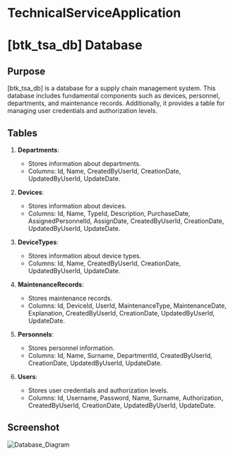 # TechnicalServiceApplication






# [btk_tsa_db] Database

## Purpose

[btk_tsa_db] is a database for a supply chain management system. This database includes fundamental components such as devices, personnel, departments, and maintenance records. Additionally, it provides a table for managing user credentials and authorization levels.

## Tables

1. **Departments**:
   - Stores information about departments.
   - Columns: Id, Name, CreatedByUserId, CreationDate, UpdatedByUserId, UpdateDate.

2. **Devices**:
   - Stores information about devices.
   - Columns: Id, Name, TypeId, Description, PurchaseDate, AssignedPersonnelId, AssignDate, CreatedByUserId, CreationDate, UpdatedByUserId, UpdateDate.

3. **DeviceTypes**:
   - Stores information about device types.
   - Columns: Id, Name, CreatedByUserId, CreationDate, UpdatedByUserId, UpdateDate.

4. **MaintenanceRecords**:
   - Stores maintenance records.
   - Columns: Id, DeviceId, UserId, MaintenanceType, MaintenanceDate, Explanation, CreatedByUserId, CreationDate, UpdatedByUserId, UpdateDate.

5. **Personnels**:
   - Stores personnel information.
   - Columns: Id, Name, Surname, DepartmentId, CreatedByUserId, CreationDate, UpdatedByUserId, UpdateDate.

6. **Users**:
   - Stores user credentials and authorization levels.
   - Columns: Id, Username, Password, Name, Surname, Authorization, CreatedByUserId, CreationDate, UpdatedByUserId, UpdateDate.

## Screenshot

![Database_Diagram](https://github.com/Fuat47/Technical_Service_Application/assets/82528882/3a311d75-27be-438c-8e53-526243ad0839)

